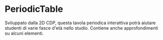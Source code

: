 # PeriodicTable

Sviluppato dalla 2D CDP, questa tavola periodica interattiva potrà aiutare studenti di varie fasce d'età nello studio. Contiene anche approfondimenti su alcuni elementi.
